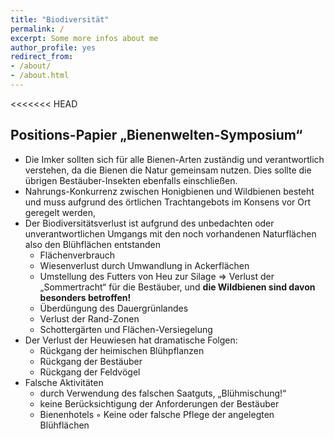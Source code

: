 ```yaml
---
title: "Biodiversität"
permalink: /
excerpt: Some more infos about me
author_profile: yes
redirect_from:
- /about/
- /about.html
---
```

<<<<<<< HEAD

## Positions-Papier „Bienenwelten-Symposium“



* Die Imker sollten sich für alle Bienen-Arten zuständig und verantwortlich verstehen, 
  da die Bienen die Natur gemeinsam nutzen. 
  Dies sollte die übrigen Bestäuber-Insekten ebenfalls einschließen.
* Nahrungs-Konkurrenz zwischen Honigbienen und Wildbienen besteht und 
  muss aufgrund des örtlichen Trachtangebots im Konsens vor Ort geregelt werden, 
* Der Biodiversitätsverlust ist aufgrund des unbedachten oder unverantwortlichen Umgangs 
  mit den noch vorhandenen Naturflächen also den Blühflächen entstanden
    + Flächenverbrauch
    + Wiesenverlust durch Umwandlung in Ackerflächen
    + Umstellung des Futters von Heu zur Silage  => 
      Verlust der „Sommertracht“ für die Bestäuber,
      und **die Wildbienen sind davon besonders betroffen!**
    + Überdüngung des Dauergrünlandes
    + Verlust der Rand-Zonen 
    + Schottergärten und Flächen-Versiegelung
* Der Verlust der Heuwiesen hat dramatische Folgen:
    + Rückgang der heimischen Blühpflanzen
    + Rückgang der Bestäuber
    + Rückgang der Feldvögel 
* Falsche Aktivitäten 
    + durch Verwendung des falschen Saatguts, „Blühmischung!“
    + keine Berücksichtigung der Anforderungen der Bestäuber
    + Bienenhotels
    ◦ Keine oder falsche Pflege der angelegten Blühflächen
